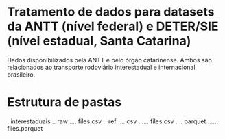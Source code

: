 # Tratamento de dados para datasets da ANTT (nível federal) e DETER/SIE (nível estadual, Santa Catarina)
Dados disponibilizados pela ANTT e pelo órgão catarinense. Ambos são relacionados ao transporte rodoviário interestadual e internacional brasileiro.

# Estrutura de pastas


. interestaduais
.. raw
.... files.csv
.. ref
.... csv
...... files.csv
.... parquet
...... files.parquet
